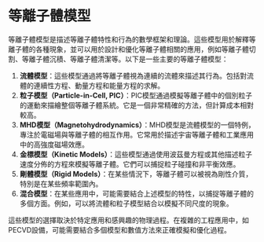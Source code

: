 # 等離子體模型

等離子體模型是描述等離子體特性和行為的數學框架和理論。這些模型用於解釋等離子體的各種現象，並可以用於設計和優化等離子體相關的應用，例如等離子體切割、等離子體沉積、等離子體清潔等。以下是一些主要的等離子體模型：

1. **流體模型**：這些模型通過將等離子體視為連續的流體來描述其行為。包括對流體的連續性方程、動量方程和能量方程的求解。
2. **粒子模型（Particle-in-Cell, PIC）**：PIC模型通過模擬等離子體中的個別粒子的運動來描繪整個等離子體系統。它是一個非常精確的方法，但計算成本相對較高。
3. **MHD模型（Magnetohydrodynamics）**：MHD模型是流體模型的一個特例，專注於電磁場與等離子體的相互作用。它常用於描述宇宙等離子體和工業應用中的高強度磁場效應。
4. **金標模型（Kinetic Models）**：這些模型通過使用波茲曼方程或其他描述粒子速度分佈的方程來模擬等離子體。它們可以捕捉粒子碰撞和非平衡效應。
5. **剛體模型（Rigid Models）**：在某些情況下，等離子體可以被視為剛性介質，特別是在某些頻率範圍內。
6. **混合模型**：在某些應用中，可能需要結合上述模型的特性，以捕捉等離子體的多個方面。例如，可以將流體和粒子模型結合以模擬不同尺度的現象。

這些模型的選擇取決於特定應用和感興趣的物理過程。在複雜的工程應用中，如PECVD設備，可能需要結合多個模型和數值方法來正確模擬和優化過程。
